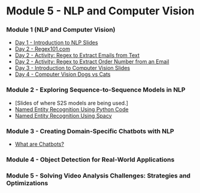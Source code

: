 # Module 5 - NLP and Computer Vision 


### Module 1 (NLP and Computer Vision)

- [Day 1 - Introduction to NLP Slides](../Slides/NLPAndComputerVision/intro-nlp.key)
- [Day 2 - Regex101.com](https://regex101.com/)
- [Day 2 - Activity: Regex to Extract Emails from Text](resources/regex-to-extract-words-from-text.md)
- [Day 2 - Activity: Regex to Extract Order Number from an Email](resources/regex-extract-order-number.md)
- [Day 3 - Introduction to Computer Vision Slides](../Slides/NLPAndComputerVision/intro-computer-vision.key)
- [Day 4 - Computer Vision Dogs vs Cats]()

### Module 2 - Exploring Sequence-to-Sequence Models in NLP 

- [Slides of where S2S models are being used.]
- [Named Entity Recognition Using Python Code]() 
- [Named Entity Recognition Using Spacy]()

### Module 3 -  Creating Domain-Specific Chatbots with NLP 

- [What are Chatbots?]() 

### Module 4 - Object Detection for Real-World Applications

### Module 5 - Solving Video Analysis Challenges: Strategies and Optimizations 
